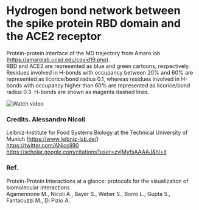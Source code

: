 # Hydrogen bond network between the spike protein RBD domain and the ACE2 receptor 
  
Protein-protein interface of the MD trajectory from Amaro lab (https://amarolab.ucsd.edu/covid19.php).  
RBD and ACE2 are represented as blue and green cartoons, respectively. Residues involved in H-bonds with occupancy between 20% and 60% are represented as licorice/bond radius 0.1, whereas residues involved in H-bonds with occupancy higher than 60% are represented as licorice/bond radius 0.3. H-bonds are shown as magenta dashed lines.


![Watch video](https://www.youtube.com/watch?v=o2toX-8_3bs)

### Credits. Alessandro Nicoli  
Leibniz-Institute for Food Systems Biology at the Technical University of Munich (https://www.leibniz-lsb.de/)  
https://twitter.com/ANicoli90  
https://scholar.google.com/citations?user=zvjMyfsAAAAJ&hl=it  
  
### Ref.   
Protein-Protein Interactions at a glance: protocols for the visualization of biomolecular interactions  
Agamennone M., Nicoli A., Bayer S., Weber S., Borro L., Gupta S., Fantacuzzi M., Di Pizio A.
